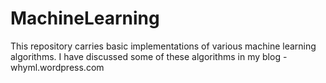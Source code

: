 # MachineLearning
This repository carries basic implementations of various machine learning algorithms.
I have discussed some of these algorithms in my blog - whyml.wordpress.com
